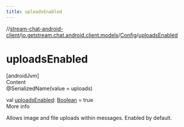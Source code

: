 ```yaml
---
title: uploadsEnabled
---
```

//[stream-chat-android-client](../../../index.md)/[io.getstream.chat.android.client.models](../index.md)/[Config](index.md)/[uploadsEnabled](uploadsEnabled.md)



# uploadsEnabled  
[androidJvm]  
Content  
@SerializedName(value = uploads)  
  
val [uploadsEnabled](uploadsEnabled.md): [Boolean](https://kotlinlang.org/api/latest/jvm/stdlib/kotlin/-boolean/index.html) = true  
More info  


Allows image and file uploads within messages. Enabled by default.

  



